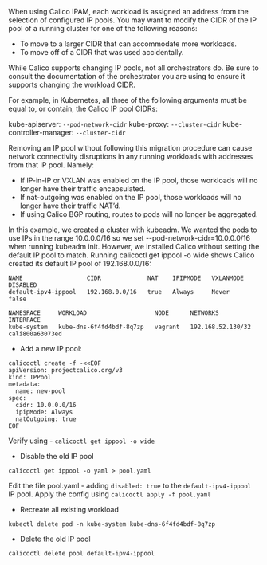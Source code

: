 When using Calico IPAM, each workload is assigned an address from the selection of configured IP pools. You may want to modify the CIDR of the IP pool of a running cluster for one of the following reasons:

* To move to a larger CIDR that can accommodate more workloads.
* To move off of a CIDR that was used accidentally.


While Calico supports changing IP pools, not all orchestrators do. Be sure to consult the documentation of the orchestrator you are using to ensure it supports changing the workload CIDR.

For example, in Kubernetes, all three of the following arguments must be equal to, or contain, the Calico IP pool CIDRs:

kube-apiserver: `--pod-network-cidr`
kube-proxy: `--cluster-cidr`
kube-controller-manager: `--cluster-cidr`

Removing an IP pool without following this migration procedure can cause network connectivity disruptions in any running workloads with addresses from that IP pool. Namely:

* If IP-in-IP or VXLAN was enabled on the IP pool, those workloads will no longer have their traffic encapsulated.
* If nat-outgoing was enabled on the IP pool, those workloads will no longer have their traffic NAT’d.
* If using Calico BGP routing, routes to pods will no longer be aggregated.

In this example, we created a cluster with kubeadm. We wanted the pods to use IPs in the range 10.0.0.0/16 so we set --pod-network-cidr=10.0.0.0/16 when running kubeadm init. However, we installed Calico without setting the default IP pool to match. Running calicoctl get ippool -o wide shows Calico created its default IP pool of 192.168.0.0/16:

```
NAME                  CIDR             NAT    IPIPMODE   VXLANMODE   DISABLED
default-ipv4-ippool   192.168.0.0/16   true   Always     Never       false

NAMESPACE     WORKLOAD                   NODE      NETWORKS            INTERFACE
kube-system   kube-dns-6f4fd4bdf-8q7zp   vagrant   192.168.52.130/32   cali800a63073ed
```

* Add a new IP pool:

```
calicoctl create -f -<<EOF
apiVersion: projectcalico.org/v3
kind: IPPool
metadata:
  name: new-pool
spec:
  cidr: 10.0.0.0/16
  ipipMode: Always
  natOutgoing: true
EOF

```

Verify using - `calicoctl get ippool -o wide`

* Disable the old IP pool

```
calicoctl get ippool -o yaml > pool.yaml

```

Edit the file pool.yaml - adding `disabled: true` to the `default-ipv4-ippool` IP pool. Apply the config using `calicoctl apply -f pool.yaml`

* Recreate all existing workload

```
kubectl delete pod -n kube-system kube-dns-6f4fd4bdf-8q7zp

```

* Delete the old IP pool

```
calicoctl delete pool default-ipv4-ippool

```
